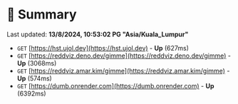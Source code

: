 # 📖 Summary
Last updated: **13/8/2024, 10:53:02 PG "Asia/Kuala_Lumpur"**

- `GET` [https://hst.ujol.dev](https://hst.ujol.dev) - **Up** (627ms)
- `GET` [https://reddviz.deno.dev/gimme](https://reddviz.deno.dev/gimme) - **Up** (3068ms)
- `GET` [https://reddviz.amar.kim/gimme](https://reddviz.amar.kim/gimme) - **Up** (574ms)
- `GET` [https://dumb.onrender.com](https://dumb.onrender.com) - **Up** (6392ms)
